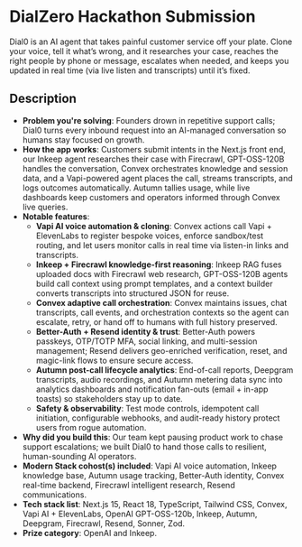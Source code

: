 # DialZero Hackathon Submission

Dial0 is an AI agent that takes painful customer service off your plate. Clone your voice, tell it what’s wrong, and it researches your case, reaches the right people by phone or message, escalates when needed, and keeps you updated in real time (via live listen and transcripts) until it’s fixed.

## Description
- **Problem you're solving**: Founders drown in repetitive support calls; Dial0 turns every inbound request into an AI-managed conversation so humans stay focused on growth.
- **How the app works**: Customers submit intents in the Next.js front end, our Inkeep agent researches their case with Firecrawl, GPT-OSS-120B handles the conversation, Convex orchestrates knowledge and session data, and a Vapi-powered agent places the call, streams transcripts, and logs outcomes automatically. Autumn tallies usage, while live dashboards keep customers and operators informed through Convex live queries.
- **Notable features**:
  - **Vapi AI voice automation & cloning**: Convex actions call Vapi + ElevenLabs to register bespoke voices, enforce sandbox/test routing, and let users monitor calls in real time via listen-in links and transcripts.
  - **Inkeep + Firecrawl knowledge-first reasoning**: Inkeep RAG fuses uploaded docs with Firecrawl web research, GPT-OSS-120B agents build call context using prompt templates, and a context builder converts transcripts into structured JSON for reuse.
  - **Convex adaptive call orchestration**: Convex maintains issues, chat transcripts, call events, and orchestration contexts so the agent can escalate, retry, or hand off to humans with full history preserved.
  - **Better-Auth + Resend identity & trust**: Better-Auth powers passkeys, OTP/TOTP MFA, social linking, and multi-session management; Resend delivers geo-enriched verification, reset, and magic-link flows to ensure secure access.
  - **Autumn post-call lifecycle analytics**: End-of-call reports, Deepgram transcripts, audio recordings, and Autumn metering data sync into analytics dashboards and notification fan-outs (email + in-app toasts) so stakeholders stay up to date.
  - **Safety & observability**: Test mode controls, idempotent call initiation, configurable webhooks, and audit-ready history protect users from rogue automation.
- **Why did you build this**: Our team kept pausing product work to chase support escalations; we built Dial0 to hand those calls to resilient, human-sounding AI operators.
- **Modern Stack cohost(s) included**: Vapi AI voice automation, Inkeep knowledge base, Autumn usage tracking, Better-Auth identity, Convex real-time backend, Firecrawl intelligent research, Resend communications.
- **Tech stack list**: Next.js 15, React 18, TypeScript, Tailwind CSS, Convex, Vapi AI + ElevenLabs, OpenAI GPT-OSS-120b, Inkeep, Autumn, Deepgram, Firecrawl, Resend, Sonner, Zod.
- **Prize category**: OpenAI and Inkeep.